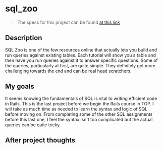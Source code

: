 # sql_zoo

> The specs for this project can be found [at this link](https://www.theodinproject.com/lessons/databases-sql-zoo)

## Description

SQL Zoo is one of the few resources online that actually lets you build and run queries against existing tables. Each tutorial will show you a table and then have you run queries against it to answer specific questions. Some of the queries, particularly at first, are quite simple. They definitely get more challenging towards the end and can be real head scratchers.

## My goals

It seems knowing the fundamentals of SQL is vital to writing efficient code in Rails. This is the last project before we begin the Rails course in TOP. I will take as much time as needed to learn the syntax and logic of SQL before moving on. From completing some of the other SQL assignments before this last one, I feel the syntax isn't too complicated but the actual queries can be quite tricky.

## After project thoughts

